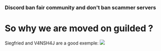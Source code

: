 ### Discord ban fair community and don't ban scammer servers
# So why we are moved on guilded ?

Siegfried and V4NSH4J are a good exemple:
![](https://media.discordapp.net/attachments/932262149542248481/933096397757112320/unknown.png)

